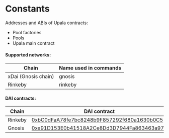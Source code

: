 # Constants

Addresses and ABIs of Upala contracts: 
- Pool factories
- Pools 
- Upala main contract

#### Supported networks:

| Chain  | Name used in commands |
| ------------- | ------------- |
| xDai (Gnosis chain) | gnosis |
| Rinkeby | rinkeby |

#### DAI contracts:

| Chain  | DAI contract |
| ------------- | ------------- |
| Rinkeby  | [0xbC0dFaA78fe7bc8248b9F857292f680a1630b0C5](https://rinkeby.etherscan.io/address/0xbC0dFaA78fe7bc8248b9F857292f680a1630b0C5#code)  |
| Gnosis  | [0xe91D153E0b41518A2Ce8Dd3D7944Fa863463a97d](https://blockscout.com/xdai/mainnet/address/0xe91D153E0b41518A2Ce8Dd3D7944Fa863463a97d/transactions)  |